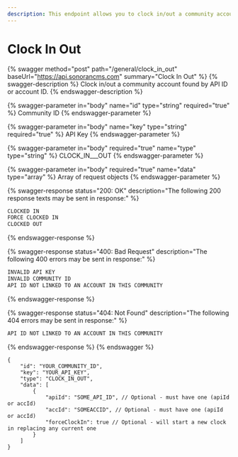 ```yaml
---
description: This endpoint allows you to clock in/out a community account.
---
```


# Clock In Out

{% swagger method="post" path="/general/clock_in_out" baseUrl="https://api.sonorancms.com" summary="Clock In Out" %}
{% swagger-description %}
Clock in/out a community account found by API ID or account ID.
{% endswagger-description %}

{% swagger-parameter in="body" name="id" type="string" required="true" %}
Community ID
{% endswagger-parameter %}

{% swagger-parameter in="body" name="key" type="string" required="true" %}
API Key
{% endswagger-parameter %}

{% swagger-parameter in="body" required="true" name="type" type="string" %}
CLOCK\_IN_\__OUT
{% endswagger-parameter %}

{% swagger-parameter in="body" required="true" name="data" type="array" %}
Array of request objects
{% endswagger-parameter %}

{% swagger-response status="200: OK" description="The following 200 response texts may be sent in response:" %}
```javascript
CLOCKED IN
FORCE CLOCKED IN
CLOCKED OUT
```
{% endswagger-response %}

{% swagger-response status="400: Bad Request" description="The following 400 errors may be sent in response:" %}
```javascript
INVALID API KEY
INVALID COMMUNITY ID
API ID NOT LINKED TO AN ACCOUNT IN THIS COMMUNITY
```
{% endswagger-response %}

{% swagger-response status="404: Not Found" description="The following 404 errors may be sent in response:" %}
```javascript
API ID NOT LINKED TO AN ACCOUNT IN THIS COMMUNITY
```
{% endswagger-response %}
{% endswagger %}

```
{
    "id": "YOUR_COMMUNITY_ID",
    "key": "YOUR_API_KEY",
    "type": "CLOCK_IN_OUT",
    "data": [
        {
            "apiId": "SOME_API_ID", // Optional - must have one (apiId or accId)
            "accId": "SOMEACCID", // Optional - must have one (apiId or accId)
            "forceClockIn": true // Optional - will start a new clock in replacing any current one
        }
    ]
}
```
